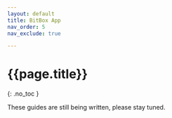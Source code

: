 ```yaml
---
layout: default
title: BitBox App
nav_order: 5
nav_exclude: true

---
```


# {{page.title}}
{: .no_toc }


These guides are still being written, please stay tuned.
